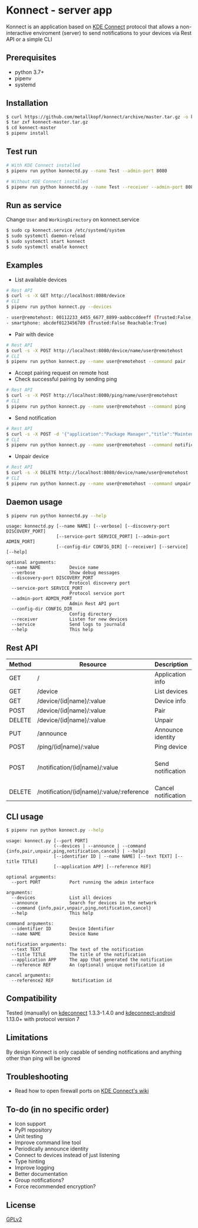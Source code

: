 # Konnect - server app
Konnect is an application based on [KDE Connect](https://community.kde.org/KDEConnect) protocol that allows a non-interactive enviroment (server) to send notifications to your devices via Rest API or a simple CLI

## Prerequisites
- python 3.7+
- pipenv
- systemd

## Installation
```bash
$ curl https://github.com/metallkopf/konnect/archive/master.tar.gz -o konnect-master.tar.gz
$ tar zxf konnect-master.tar.gz
$ cd konnect-master
$ pipenv install
```

## Test run
```bash
# With KDE Connect installed
$ pipenv run python konnectd.py --name Test --admin-port 8080

# Without KDE Connect installed
$ pipenv run python konnectd.py --name Test --receiver --admin-port 8080
```

## Run as service
Change `User` and `WorkingDirectory` on konnect.service
```bash
$ sudo cp konnect.service /etc/systemd/system
$ sudo systemctl daemon-reload
$ sudo systemctl start konnect
$ sudo systemctl enable konnect
```

## Examples
- List available devices
```bash
# Rest API
$ curl -s -X GET http://localhost:8080/device
# CLI
$ pipenv run python konnect.py --devices

- user@remotehost: 00112233_4455_6677_8899-aabbccddeeff (Trusted:False Reachable:True)
- smartphone: abcdef0123456789 (Trusted:False Reachable:True)
```
- Pair with device
```bash
# Rest API
$ curl -s -X POST http://localhost:8080/device/name/user@remotehost
# CLI
$ pipenv run python konnect.py --name user@remotehost --command pair
```
- Accept pairing request on remote host
- Check successful pairing by sending ping
```bash
# Rest API
$ curl -s -X POST http://localhost:8080/ping/name/user@remotehost
# CLI
$ pipenv run python konnect.py --name user@remotehost --command ping
```
- Send notification
```bash
# Rest API
$ curl -s -X POST -d '{"application":"Package Manager","title":"Maintenance","text":"There are updates available!","reference":"update"}' http://localhost:8080/notification/name/user@remotehost
# CLI
$ pipenv run python konnect.py --name user@remotehost --command notification --title maintenance --text updates_available --application package_manager --reference update
```
- Unpair device
```bash
# Rest API
$ curl -s -X DELETE http://localhost:8080/device/name/user@remotehost
# CLI
$ pipenv run python konnect.py --name user@remotehost --command unpair
```

## Daemon usage
```bash
$ pipenv run python konnectd.py --help
```
```
usage: konnectd.py [--name NAME] [--verbose] [--discovery-port DISCOVERY_PORT]
                   [--service-port SERVICE_PORT] [--admin-port ADMIN_PORT]
                   [--config-dir CONFIG_DIR] [--receiver] [--service] [--help]

optional arguments:
  --name NAME           Device name
  --verbose             Show debug messages
  --discovery-port DISCOVERY_PORT
                        Protocol discovery port
  --service-port SERVICE_PORT
                        Protocol service port
  --admin-port ADMIN_PORT
                        Admin Rest API port
  --config-dir CONFIG_DIR
                        Config directory
  --receiver            Listen for new devices
  --service             Send logs to journald
  --help                This help
```

## Rest API
| Method | Resource | Description | Parameters |
| - | - | - | - |
| GET | / | Application info | |
| GET | /device | List devices | |
| GET | /device/(id\|name)/:value | Device info | |
| POST | /device/(id\|name)/:value | Pair | |
| DELETE | /device/(id\|name)/:value | Unpair | |
| PUT | /announce | Announce identity | |
| POST | /ping/(id\|name)/:value | Ping device | |
| POST | /notification/(id\|name)/:value | Send notification | text, title, application, reference (optional) |
| DELETE | /notification/(id\|name)/:value/:reference | Cancel notification | |

## CLI usage
```bash
$ pipenv run python konnect.py --help
```
```
usage: konnect.py [--port PORT]
                  (--devices | --announce | --command {info,pair,unpair,ping,notification,cancel} | --help)
                  [--identifier ID | --name NAME] [--text TEXT] [--title TITLE]
                  [--application APP] [--reference REF]

optional arguments:
  --port PORT           Port running the admin interface

arguments:
  --devices             List all devices
  --announce            Search for devices in the network
  --command {info,pair,unpair,ping,notification,cancel}
  --help                This help

command arguments:
  --identifier ID       Device Identifier
  --name NAME           Device Name

notification arguments:
  --text TEXT           The text of the notification
  --title TITLE         The title of the notification
  --application APP     The app that generated the notification
  --reference REF       An (optional) unique notification id

cancel arguments:
  --reference2 REF       Notification id
```

## Compatibility
Tested (manually) on [kdeconnect](https://invent.kde.org/kde/kdeconnect-kde) 1.3.3-1.4.0 and [kdeconnect-android](https://f-droid.org/en/packages/org.kde.kdeconnect_tp/) 1.13.0+ with protocol version 7

## Limitations
By design Konnect is only capable of sending notifications and anything other than ping will be ignored

## Troubleshooting
- Read how to open firewall ports on [KDE Connect's wiki](https://community.kde.org/KDEConnect#Troubleshooting)

## To-do (in no specific order)
- Icon support
- PyPI repository
- Unit testing
- Improve command line tool
- Periodically announce identity
- Connect to devices instead of just listening
- Type hinting
- Improve logging
- Better documentation
- Group notifications?
- Force recommended encryption?

## License
[GPLv2](https://www.gnu.org/licenses/gpl-2.0.html)
